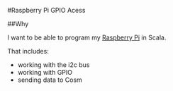 #Raspberry Pi GPIO Acess

##Why

I want to be able to program my [Raspberry Pi](http://www.raspberrypi.org/) in Scala.

That includes:
* working with the i2c bus
* working with GPIO
* sending data to Cosm
